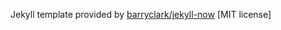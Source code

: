 Jekyll template provided by [barryclark/jekyll-now](https://github.com/barryclark/jekyll-now) [MIT license]
